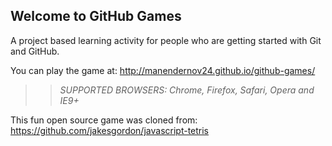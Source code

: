 ## Welcome to GitHub Games

A project based learning activity for people who are getting started with Git and GitHub.

You can play the game at: http://manendernov24.github.io/github-games/

>> _*SUPPORTED BROWSERS*: Chrome, Firefox, Safari, Opera and IE9+_

This fun open source game was cloned from: https://github.com/jakesgordon/javascript-tetris
